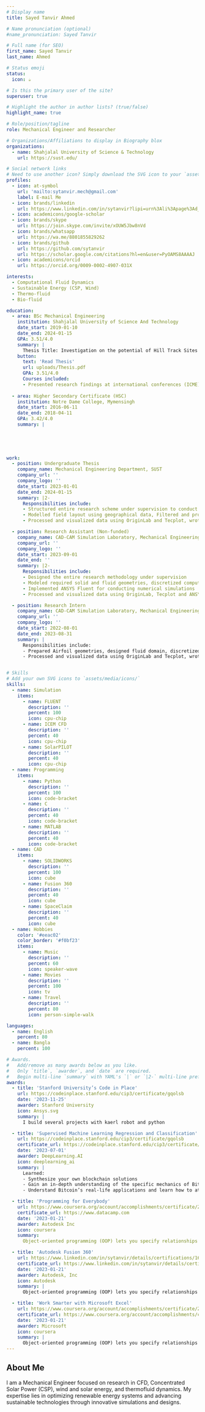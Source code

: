 ```yaml
---
# Display name
title: Sayed Tanvir Ahmed

# Name pronunciation (optional)
#name_pronunciation: Sayed Tanvir

# Full name (for SEO)
first_name: Sayed Tanvir
last_name: Ahmed

# Status emoji
status:
  icon: ☕️

# Is this the primary user of the site?
superuser: true

# Highlight the author in author lists? (true/false)
highlight_name: true

# Role/position/tagline
role: Mechanical Engineer and Researcher

# Organizations/Affiliations to display in Biography blox
organizations:
  - name: Shahjalal University of Science & Technology
    url: https://sust.edu/

# Social network links
# Need to use another icon? Simply download the SVG icon to your `assets/media/icons/` folder.
profiles:
  - icon: at-symbol
    url: 'mailto:sytanvir.mech@gmail.com'
    label: E-mail Me
  - icon: brands/linkedin
    url: https://www.linkedin.com/in/sytanvir?lipi=urn%3Ali%3Apage%3Ad_flagship3_profile_view_base_contact_details%3BIQkfVICMRVGmDSkFNlrE0w%3D%3D
  - icon: academicons/google-scholar
  - icon: brands/skype
    url: https://join.skype.com/invite/xOUW5Jbw8nVd
  - icon: brands/whatsapp
    url: https://wa.me/8801855829262 
  - icon: brands/github
    url: https://github.com/sytanvir
    url: https://scholar.google.com/citations?hl=en&user=PyOAMS8AAAAJ
  - icon: academicons/orcid
    url: https://orcid.org/0009-0002-4907-031X

interests:
  - Computational Fluid Dynamics
  - Sustainable Energy (CSP, Wind)
  - Thermo-fluid
  - Bio-fluid

education:
  - area: BSc Mechanical Engineering
    institution: Shahjalal University of Science And Technology
    date_start: 2019-01-10
    date_end: 2024-01-15
    GPA: 3.51/4.0
    summary: |
      Thesis Title: Investigation on the potential of Hill Track Sites as solar fields for Concentrated Solar Power plants incorporating Optical Efficiency as the primary parameter.
    button:
      text: 'Read Thesis'
      url: uploads/Thesis.pdf
      GPA: 3.51/4.0
      Courses included:
      - Presented research findings at international conferences (ICME)
      
  - area: Higher Secondary Certificate (HSC)
    institution: Notre Dame College, Mymensingh
    date_start: 2016-06-11
    date_end: 2018-04-11
    GPA: 3.42/4.0
    summary: |

         

  
      
work:
  - position: Undergraduate Thesis
    company_name: Mechanical Engineering Department, SUST
    company_url: ''
    company_logo: ''
    date_start: 2023-01-01
    date_end: 2024-01-15
    summary: |2-
      Responsibilities include:
      - Structured entire research scheme under supervision to conduct thesis within timeframe
      - Modelled field layout using geographical data, Filtered and processed data with Python, used SolarPILOT to carry out the simulation
      - Processed and visualized data using OriginLab and Tecplot, wrote a thesis report, and presented a conference paper

  - position: Research Assistant (Non-funded)
    company_name: CAD-CAM Simulation Laboratory, Mechanical Engineering, SUST
    company_url: ''
    company_logo: ''
    date_start: 2023-09-01
    date_end: ''
    summary: |2-
      Responsibilities include:
      - Designed the entire research methodology under supervision
      - Modeled required solid and fluid geometries, discretized computational domain using ANSYS ICEM CFD Meshing tool, and developed different boundary conditions
      - Implemented ANSYS Fluent for conducting numerical simulations
      - Processed and visualized data using OriginLab, Tecplot and ANSYS CFD-Post, wrote a research paper

  - position: Research Intern
    company_name: CAD-CAM Simulation Laboratory, Mechanical Engineering, SUST
    company_url: ''
    company_logo: ''
    date_start: 2022-08-01
    date_end: 2023-08-31
    summary: |
      Responsibilities include:
      - Prepared Airfoil geometries, designed fluid domain, discretized computational domain using ANSYS ICEM CFD Meshing tool, and developed different boundary conditions
      - Processed and visualized data using OriginLab and Tecplot, wrote multiple research paper, one poster paper accepted and two paper being reviewed


# Skills
# Add your own SVG icons to `assets/media/icons/`
skills:
  - name: Simulation 
    items:
      - name: FLUENT
        description: ''
        percent: 100
        icon: cpu-chip 
      - name: ICEM CFD
        description: ''
        percent: 40
        icon: cpu-chip
      - name: SolarPILOT
        description: ''
        percent: 40
        icon: cpu-chip
  - name: Programming 
    items:
      - name: Python
        description: ''
        percent: 100
        icon: code-bracket
      - name: C 
        description: ''
        percent: 40
        icon: code-bracket
      - name: MATLAB
        description: ''
        percent: 40
        icon: code-bracket
  - name: CAD 
    items:
      - name: SOLIDWORKS
        description: ''
        percent: 100
        icon: cube
      - name: Fusion 360
        description: ''
        percent: 40
        icon: cube
      - name: SpaceClaim
        description: ''
        percent: 40
        icon: cube
  - name: Hobbies
    color: '#eeac02'
    color_border: '#f0bf23'
    items:
      - name: Music
        description: ''
        percent: 60
        icon: speaker-wave
      - name: Movies
        description: ''
        percent: 100
        icon: tv
      - name: Travel
        description: ''
        percent: 80
        icon: person-simple-walk

languages:
  - name: English
    percent: 80
  - name: Bangla
    percent: 100

# Awards.
#   Add/remove as many awards below as you like.
#   Only `title`, `awarder`, and `date` are required.
#   Begin multi-line `summary` with YAML's `|` or `|2-` multi-line prefix and indent 2 spaces below.
awards:
  - title: 'Stanford University’s Code in Place'
    url: https://codeinplace.stanford.edu/cip3/certificate/gqolsb
    date: '2023-11-25'
    awarder: Stanford University
    icon: Ansys.svg
    summary: |
      I build several projects with kaerl robot and python

  - title: 'Supervised Machine Learning Regression and Classification'
    url: https://codeinplace.stanford.edu/cip3/certificate/gqolsb
    certificate_url: https://codeinplace.stanford.edu/cip3/certificate/gqolsb
    date: '2023-07-01'
    awarder: DeepLearning.AI
    icon: deeplearning_ai
    summary: |
      Learned:
      - Synthesize your own blockchain solutions
      - Gain an in-depth understanding of the specific mechanics of Bitcoin
      - Understand Bitcoin’s real-life applications and learn how to attack and destroy Bitcoin, Ethereum, smart contracts and Dapps, and alternatives to Bitcoin’s Proof-of-Work consensus algorithm

  - title: 'Programming for Everybody'
    url: https://www.coursera.org/account/accomplishments/certificate/ZNU47CCKYVNP
    certificate_url: https://www.datacamp.com
    date: '2023-01-21'
    awarder: Autodesk Inc 
    icon: coursera
    summary: 
      Object-oriented programming (OOP) lets you specify relationships between functions and the objects that they can act on, helping you manage complexity in your code. This is an intermediate level course, providing an introduction to OOP, using the S3 and R6 systems. S3 is a great day-to-day R programming tool that simplifies some of the functions that you write. R6 is especially useful for industry-specific analyses, working with web APIs, and building GUIs.

  - title: 'Autodesk Fusion 360'
    url: https://www.linkedin.com/in/sytanvir/details/certifications/1635547379581/single-media-viewer?type=IMAGE&profileId=ACoAADHEWpgBrIgGdhd9R40gTmMySAi-7lAkuZM&lipi=urn%3Ali%3Apage%3Ad_flagship3_profile_view_base_certifications_details%3BB6okBb1JS0Cne3lsYlc7Nw%3D%3D
    certificate_url: https://www.linkedin.com/in/sytanvir/details/certifications/1635547379581/single-media-viewer?type=IMAGE&profileId=ACoAADHEWpgBrIgGdhd9R40gTmMySAi-7lAkuZM&lipi=urn%3Ali%3Apage%3Ad_flagship3_profile_view_base_certifications_details%3BB6okBb1JS0Cne3lsYlc7Nw%3D%3D
    date: '2023-01-21'
    awarder: Autodesk, Inc 
    icon: Autodesk
    summary: |
      Object-oriented programming (OOP) lets you specify relationships between functions and the objects that they can act on, helping you manage complexity in your code. This is an intermediate level course, providing an introduction to OOP, using the S3 and R6 systems. S3 is a great day-to-day R programming tool that simplifies some of the functions that you write. R6 is especially useful for industry-specific analyses, working with web APIs, and building GUIs.

  - title: 'Work Smarter with Microsoft Excel'
    url: https://www.coursera.org/account/accomplishments/certificate/ZNU47CCKYVNP
    certificate_url: https://www.coursera.org/account/accomplishments/certificate/ZNU47CCKYVNP
    date: '2023-01-21'
    awarder: Microsoft
    icon: coursera
    summary: |
      Object-oriented programming (OOP) lets you specify relationships between functions and the objects that they can act on, helping you manage complexity in your code. This is an intermediate level course, providing an introduction to OOP, using the S3 and R6 systems. S3 is a great day-to-day R programming tool that simplifies some of the functions that you write. R6 is especially useful for industry-specific analyses, working with web APIs, and building GUIs.
---
```


## About Me

I am a Mechanical Engineer focused on research in CFD, Concentrated Solar Power (CSP), wind and solar energy, and thermofluid dynamics. My expertise lies in optimizing renewable energy systems and advancing sustainable technologies through innovative simulations and designs.
